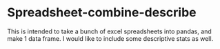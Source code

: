 # Spreadsheet-combine-describe
This is intended to take a bunch of excel spreadsheets into pandas, and make 1 data frame. I would like to include some descriptive stats as well.
